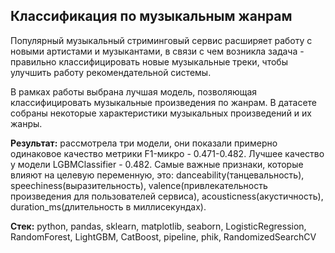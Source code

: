 ## Классификация по музыкальным жанрам

Популярный музыкальный стриминговый сервис расширяет работу с новыми артистами и музыкантами, в связи с чем возникла задача - правильно классифицировать новые музыкальные треки, чтобы улучшить работу рекомендательной системы.

В рамках работы выбрана лучшая модель, позволяющая классифицировать музыкальные произведения по жанрам. В датасете собраны некоторые характеристики музыкальных произведений и их жанры.

**Результат:** рассмотрела три модели, они показали примерно одинаковое качество метрики F1-микро - 0.471-0.482. Лучшее качество у модели LGBMClassifier - 0.482.
Самые важные признаки, которые влияют на целевую переменную, это: danceability(танцевальность), speechiness(выразительность), valence(привлекательность произведения для пользователей сервиса), acousticness(акустичность), duration_ms(длительность в миллисекундах).

**Стек:** python, pandas, sklearn, matplotlib, seaborn, LogisticRegression, RandomForest, LightGBM, CatBoost, pipeline, phik, RandomizedSearchCV

